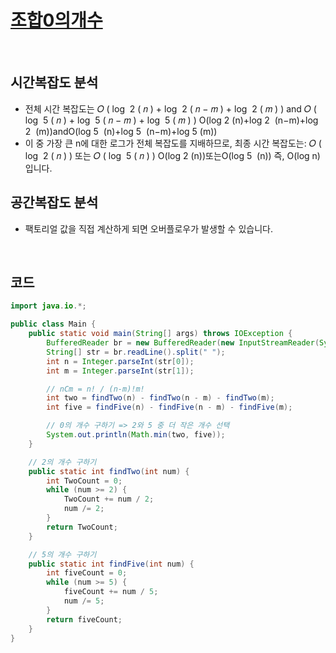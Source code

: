 # [조합0의개수](https://www.acmicpc.net/problem/2004)

<br>

## 시간복잡도 분석

- 전체 시간 복잡도는 𝑂 ( log ⁡ 2 ( 𝑛 ) + log ⁡ 2 ( 𝑛 − 𝑚 ) + log ⁡ 2 ( 𝑚 ) ) and 𝑂 ( log ⁡ 5 ( 𝑛 ) + log ⁡ 5 ( 𝑛 − 𝑚 ) + log ⁡ 5 ( 𝑚 ) ) O(log 2 ​ (n)+log 2 ​ (n−m)+log 2 ​ (m))andO(log 5 ​ (n)+log 5 ​ (n−m)+log 5 ​ (m)) 
- 이 중 가장 큰 n에 대한 로그가 전체 복잡도를 지배하므로, 최종 시간 복잡도는: 𝑂 ( log ⁡ 2 ( 𝑛 ) ) 또는 𝑂 ( log ⁡ 5 ( 𝑛 ) ) O(log 2 ​ (n))또는O(log 5 ​ (n)) 즉, O(log n)입니다.

## 공간복잡도 분석

- 팩토리얼 값을 직접 계산하게 되면 오버플로우가 발생할 수 있습니다.


<br>

## 코드

```java
import java.io.*;

public class Main {
    public static void main(String[] args) throws IOException {
        BufferedReader br = new BufferedReader(new InputStreamReader(System.in));
        String[] str = br.readLine().split(" ");
        int n = Integer.parseInt(str[0]);
        int m = Integer.parseInt(str[1]);

        // nCm = n! / (n-m)!m!
        int two = findTwo(n) - findTwo(n - m) - findTwo(m);
        int five = findFive(n) - findFive(n - m) - findFive(m);

        // 0의 개수 구하기 => 2와 5 중 더 작은 개수 선택
        System.out.println(Math.min(two, five));
    }

    // 2의 개수 구하기
    public static int findTwo(int num) {
        int TwoCount = 0;
        while (num >= 2) {
            TwoCount += num / 2;
            num /= 2;
        }
        return TwoCount;
    }

    // 5의 개수 구하기
    public static int findFive(int num) {
        int fiveCount = 0;
        while (num >= 5) {
            fiveCount += num / 5;
            num /= 5;
        }
        return fiveCount;
    }
}

```
